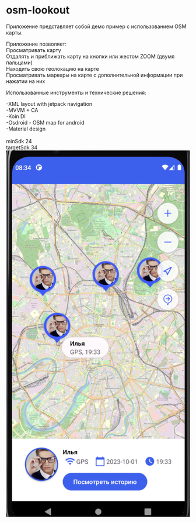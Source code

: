 # osm-lookout

Приложение представляет собой демо пример с использованием OSM карты.<br/>

Приложение позволяет:<br/>
Просматривать карту<br/>
Отдалять и приближать карту на кнопки или жестом ZOOM (двумя пальцами)<br/>
Находить свою геолокацию на карте<br/>
Просматривать маркеры на карте с дополнительной информации при нажатии на них<br/>

Использованные инструменты и технические решения:

-XML layout with jetpack navigation<br/>
-MVVM + CA<br/>
-Koin DI<br/>
-Osdroid - OSM map for android<br/>
-Material design<br/>
<br/>
minSdk 24<br/>
targetSdk 34<br/>
![Screen of the app](https://github.com/aiko135/osm-lookout/blob/main/screenshot/Screenshot1.png "Screen")

